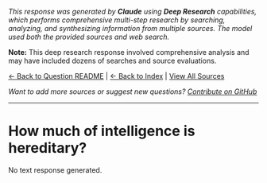 <!-- 
Generated by: claude
Model: claude-sonnet-4-20250514
Prompt type: sources
Tools enabled: False
Generated at: 2025-06-28T19:58:52.933349
Research model: Claude Deep Research with web search
-->

*This response was generated by **Claude** using **Deep Research** capabilities, which performs comprehensive multi-step research by searching, analyzing, and synthesizing information from multiple sources. The model used both the provided sources and web search.*

**Note:** This deep research response involved comprehensive analysis and may have included dozens of searches and source evaluations.

[← Back to Question README](README.md) | [← Back to Index](../README.md) | [View All Sources](../allsources.md)

*Want to add more sources or suggest new questions? [Contribute on GitHub](https://github.com/justinwest/SuggestedSources)*

---

# How much of intelligence is hereditary?

No text response generated.